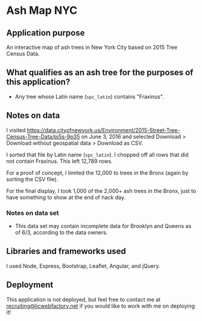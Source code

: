 # Ash Map NYC

## Application purpose
An interactive map of ash trees in New York City based on 2015 Tree Census Data.

## What qualifies as an ash tree for the purposes of this application?

* Any tree whose Latin name (`spc_latin`) contains "Fraxinus".

## Notes on data

I visited https://data.cityofnewyork.us/Environment/2015-Street-Tree-Census-Tree-Data/pi5s-9p35 on June 3, 2016 and selected Download > Download without geospatial data > Download as CSV.

I sorted that file by Latin name (`spc_latin`). I chopped off all rows that did not contain Fraxinus. This left 12,789 rows. 

For a proof of concept, I limited the 12,000 to trees in the Bronx (again by sorting the CSV file).

For the final display, I took 1,000 of the 2,000+ ash trees in the Bronx, just to have something to show at the end of hack day.

### Notes on data set

* This data set may contain incomplete data for Brooklyn and Queens as of 6/3, according to the data owners.

## Libraries and frameworks used
I used Node, Express, Bootstrap, Leaflet, Angular, and jQuery.

## Deployment
This application is not deployed, but feel free to contact me at recruiting@licwebfactory.net if you would like to work with me on deploying it!